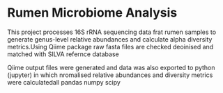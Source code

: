 # Rumen Microbiome Analysis

This project processes 16S rRNA sequencing data frat rumen samples to generate genus-level relative abundances and calculate alpha diversity metrics.Using Qiime package raw fasta files are checked deoinised and matched with SILVA refernce database

Qiime output files were generated and data was also exported to python (jupyter) in which nromalised relative abundances and diversity metrics were calculatedall pandas numpy scipy
